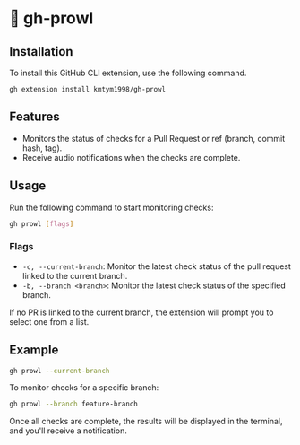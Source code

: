 # 🦉 gh-prowl

## Installation

To install this GitHub CLI extension, use the following command.

```shell
gh extension install kmtym1998/gh-prowl
```

## Features

- Monitors the status of checks for a Pull Request or ref (branch, commit hash, tag).
- Receive audio notifications when the checks are complete.

## Usage

Run the following command to start monitoring checks:

```bash
gh prowl [flags]
```

### Flags

- `-c, --current-branch`: Monitor the latest check status of the pull request linked to the current branch.
- `-b, --branch <branch>`: Monitor the latest check status of the specified branch.

If no PR is linked to the current branch, the extension will prompt you to select one from a list.

## Example

```bash
gh prowl --current-branch
```

To monitor checks for a specific branch:

```bash
gh prowl --branch feature-branch
```

Once all checks are complete, the results will be displayed in the terminal, and you'll receive a notification.
